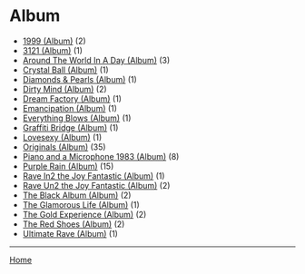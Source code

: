 # Album

  * [1999 (Album)](./album/1999/) (2)
  * [3121 (Album)](./album/3121/) (1)
  * [Around The World In A Day (Album)](./album/around-the-world-in-a-day/) (3)
  * [Crystal Ball (Album)](./album/crystal-ball/) (1)
  * [Diamonds & Pearls (Album)](./album/diamonds-pearls/) (1)
  * [Dirty Mind (Album)](./album/dirty-mind/) (2)
  * [Dream Factory (Album)](./album/dream-factory/) (1)
  * [Emancipation (Album)](./album/emancipation/) (1)
  * [Everything Blows (Album)](./album/everything-blows/) (1)
  * [Graffiti Bridge (Album)](./album/graffiti-bridge/) (1)
  * [Lovesexy (Album)](./album/lovesexy/) (1)
  * [Originals (Album)](./album/originals/) (35)
  * [Piano and a Microphone 1983 (Album)](./album/piano-and-a-microphone-1983/) (8)
  * [Purple Rain (Album)](./album/purple-rain/) (15)
  * [Rave In2 the Joy Fantastic (Album)](./album/rave-in2-the-joy-fantastic/) (1)
  * [Rave Un2 the Joy Fantastic (Album)](./album/rave-un2-the-joy-fantastic/) (2)
  * [The Black Album (Album)](./album/the-black-album/) (2)
  * [The Glamorous Life (Album)](./album/the-glamorous-life/) (1)
  * [The Gold Experience (Album)](./album/the-gold-experience/) (2)
  * [The Red Shoes (Album)](./album/the-red-shoes/) (2)
  * [Ultimate Rave (Album)](./album/ultimate-rave/) (1)

----

[Home](../)
